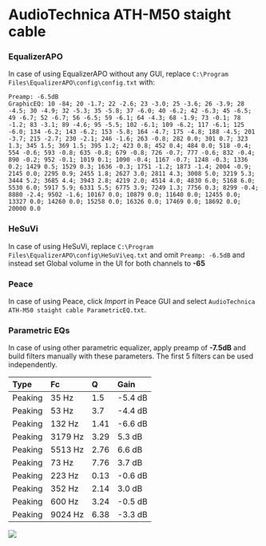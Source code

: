 # AudioTechnica ATH-M50 staight cable

### EqualizerAPO
In case of using EqualizerAPO without any GUI, replace `C:\Program Files\EqualizerAPO\config\config.txt`
with:
```
Preamp: -6.5dB
GraphicEQ: 10 -84; 20 -1.7; 22 -2.6; 23 -3.0; 25 -3.6; 26 -3.9; 28 -4.5; 30 -4.9; 32 -5.3; 35 -5.8; 37 -6.0; 40 -6.2; 42 -6.3; 45 -6.5; 49 -6.7; 52 -6.7; 56 -6.5; 59 -6.1; 64 -4.3; 68 -1.9; 73 -0.1; 78 -1.2; 83 -3.1; 89 -4.6; 95 -5.5; 102 -6.1; 109 -6.2; 117 -6.1; 125 -6.0; 134 -6.2; 143 -6.2; 153 -5.8; 164 -4.7; 175 -4.8; 188 -4.5; 201 -3.7; 215 -2.7; 230 -2.1; 246 -1.6; 263 -0.8; 282 0.0; 301 0.7; 323 1.3; 345 1.5; 369 1.5; 395 1.2; 423 0.8; 452 0.4; 484 0.0; 518 -0.4; 554 -0.6; 593 -0.8; 635 -0.8; 679 -0.8; 726 -0.7; 777 -0.6; 832 -0.4; 890 -0.2; 952 -0.1; 1019 0.1; 1090 -0.4; 1167 -0.7; 1248 -0.3; 1336 0.2; 1429 0.5; 1529 0.3; 1636 -0.3; 1751 -1.2; 1873 -1.4; 2004 -0.9; 2145 0.0; 2295 0.9; 2455 1.8; 2627 3.0; 2811 4.3; 3008 5.0; 3219 5.3; 3444 5.2; 3685 4.4; 3943 2.8; 4219 2.0; 4514 4.0; 4830 6.0; 5168 6.0; 5530 6.0; 5917 5.9; 6331 5.5; 6775 3.9; 7249 1.3; 7756 0.3; 8299 -0.4; 8880 -2.4; 9502 -1.6; 10167 0.0; 10879 0.0; 11640 0.0; 12455 0.0; 13327 0.0; 14260 0.0; 15258 0.0; 16326 0.0; 17469 0.0; 18692 0.0; 20000 0.0
```

### HeSuVi
In case of using HeSuVi, replace `C:\Program Files\EqualizerAPO\config\HeSuVi\eq.txt` and omit `Preamp:
-6.5dB` and instead set Global volume in the UI for both channels to **-65**

### Peace
In case of using Peace, click *Import* in Peace GUI and select `AudioTechnica ATH-M50 staight cable ParametricEQ.txt`.

### Parametric EQs
In case of using other parametric equalizer, apply preamp of **-7.5dB** and build filters manually with
these parameters. The first 5 filters can be used independently.

| Type    | Fc      |    Q | Gain    |
|:--------|:--------|:-----|:--------|
| Peaking | 35 Hz   | 1.5  | -5.4 dB |
| Peaking | 53 Hz   | 3.7  | -4.4 dB |
| Peaking | 132 Hz  | 1.41 | -6.6 dB |
| Peaking | 3179 Hz | 3.29 | 5.3 dB  |
| Peaking | 5513 Hz | 2.76 | 6.6 dB  |
| Peaking | 73 Hz   | 7.76 | 3.7 dB  |
| Peaking | 223 Hz  | 0.13 | -0.6 dB |
| Peaking | 352 Hz  | 2.14 | 3.0 dB  |
| Peaking | 600 Hz  | 3.24 | -0.5 dB |
| Peaking | 9024 Hz | 6.38 | -3.3 dB |

![](https://raw.githubusercontent.com/jaakkopasanen/AutoEq/master/results/headphonecom/headphonecom/AudioTechnica%20ATH-M50%20staight%20cable/AudioTechnica%20ATH-M50%20staight%20cable.png)